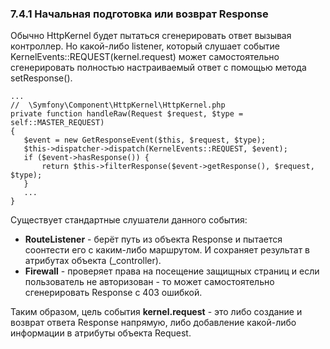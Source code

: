 ### 7.4.1 Начальная подготовка или возврат Response

Обычно HttpKernel будет пытаться сгенерировать ответ вызывая контроллер. Но какой-либо listener, который слушает событие KernelEvents::REQUEST(kernel.request) может самостоятельно сгенерировать полностью настраиваемый ответ с помощью метода setResponse().
```
...
//  \Symfony\Component\HttpKernel\HttpKernel.php
private function handleRaw(Request $request, $type = self::MASTER_REQUEST)
{
   $event = new GetResponseEvent($this, $request, $type);
   $this->dispatcher->dispatch(KernelEvents::REQUEST, $event);
   if ($event->hasResponse()) {
       return $this->filterResponse($event->getResponse(), $request, $type);
   }
   ...
}
```
Существует стандартные слушатели данного события:

*   **RouteListener** - берёт путь из объекта Response и пытается соонтести его с каким-либо маршрутом. И сохраняет результат в атрибутах объекта (_controller).
*   **Firewall** - проверяет права на посещение защищных страниц и если пользователь не авторизован - то может самостоятельно сгенерировать Response с 403 ошибкой.

Таким образом, цель события **kernel.request** - это либо создание и возврат ответа Response напрямую, либо добавление какой-либо информации в атрибуты объекта Request.